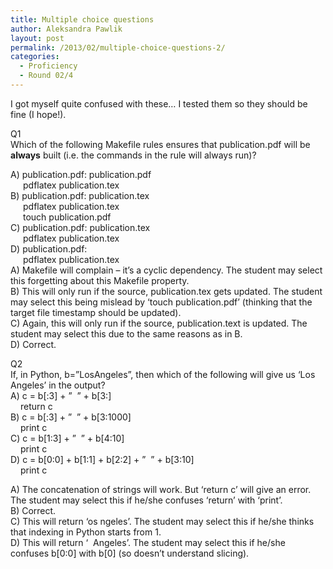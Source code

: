 ```yaml
---
title: Multiple choice questions
author: Aleksandra Pawlik
layout: post
permalink: /2013/02/multiple-choice-questions-2/
categories:
  - Proficiency
  - Round 02/4
---
```

I got myself quite confused with these&#8230; I tested them so they should be fine (I hope!).

Q1  
Which of the following Makefile rules ensures that publication.pdf will be **always** built (i.e. the commands in the rule will always run)?

<p style="text-align: left;">
  A) publication.pdf: publication.pdf<br /> <span style="padding-left: 20px;">pdflatex publication.tex</span><br /> B) publication.pdf: publication.tex<br /> <span style="padding-left: 20px;">pdflatex publication.tex</span><br /> <span style="padding-left: 20px;">touch publication.pdf</span><br /> C) publication.pdf: publication.tex<br /> <span style="padding-left: 20px;">pdflatex publication.tex</span><br /> D) publication.pdf:<br /> <span style="padding-left: 20px;">pdflatex publication.tex</span><br /> A) Makefile will complain &#8211; it&#8217;s a cyclic dependency. The student may select this forgetting about this Makefile property.<br /> B) This will only run if the source, publication.tex gets updated. The student may select this being mislead by &#8216;touch publication.pdf&#8217; (thinking that the target file timestamp should be updated).<br /> C) Again, this will only run if the source, publication.text is updated. The student may select this due to the same reasons as in B.<br /> D) Correct.
</p>

Q2  
If, in Python, b=&#8221;LosAngeles&#8221;, then which of the following will give us &#8216;Los Angeles&#8217; in the output?  
A) c = b[:3] + &#8221;  &#8221; + b[3:]  
<span style="padding-left: 16px;">return c</span>  
B) c = b[:3] + &#8221;  &#8221; + b[3:1000]  
<span style="padding-left: 16px;">print c</span>  
C) c = b[1:3] + &#8221;  &#8221; + b[4:10]  
<span style="padding-left: 16px;">print c</span>  
D) c = b[0:0] + b[1:1] + b[2:2] + &#8221;  &#8221; + b[3:10]  
<span style="padding-left: 16px;">print c</span>

A) The concatenation of strings will work. But &#8216;return c&#8217; will give an error. The student may select this if he/she confuses &#8216;return&#8217; with &#8216;print&#8217;.  
B) Correct.  
C) This will return &#8216;os ngeles&#8217;. The student may select this if he/she thinks that indexing in Python starts from 1.  
D) This will return &#8216;  Angeles&#8217;. The student may select this if he/she confuses b\[0:0] with b[0\] (so doesn&#8217;t understand slicing).

&nbsp;
